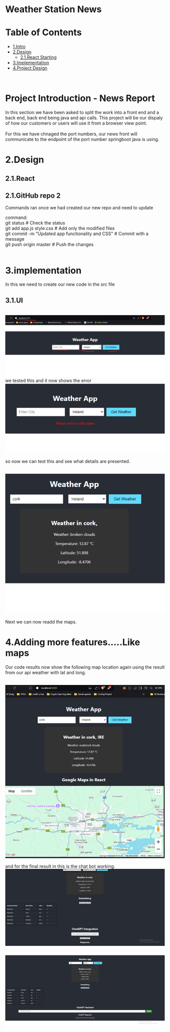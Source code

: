 <h1>Weather Station News</h1>

<h1 id="contents">Table of Contents</h1>

- [1.Intro](#1.intro)
- [2.Design](#2.Design)
  - [2.1.React Starting](#2.1.React)
- [3.Implementation](#3.Implementation)
- [4.Project Design](#4.ProjectDesign)

<br>
<h1 id="1.intro">Project Introduction - News Report</h1>

In this section we have been asked to split the work into a front end and a back end, back end being java and api calls. This project will be our dispaly of how our customers or users will use it from a browser view point.  
<br>
For this we have chnaged the port numbers, our news front will communicate to the endpoint of the port number springboot java is using. 

<h1 id="2.Design">2.Design</h1>

<h2 id="2.1.React">2.1.React</h2>

<h2 id="2.2.React">2.1.GitHub repo 2</h2>

Commands ran once we had created our new repo and need to update

command:<br>
git status                   # Check the status<br>
git add app.js style.css      # Add only the modified files<br>
git commit -m "Updated app functionality and CSS"   # Commit with a message<br>
git push origin master        # Push the changes<br>
<br>

<h1 id="3.Implementation">3.implementation</h1>


In this we need to create our new code in the src file

<h2 id="3.1.UI">3.1.UI</h2>

<br><img src="Images/chapter 3-final result.png"> <br>
we tested this and it now shows the error 
<br><img src="Images/chapter3_errorcatch.png"> <br>

so now we can test this and see what details are presented. 

<br><img src="Images/chapter3_resultWeather.png"> <br>

Next we can now readd the maps. 

<h1 id="4.Design">4.Adding more features.....Like maps</h1>

Our code results now show the following map location again using the result from our api weather with lat and long. 

<br><img src="Images/Chapter4_mapdesign.png"> <br>

and for the final result in this is the chat bot working. 
<br><img src="Images/ai.png"> <br>
<br><img src="Images/fully working api with chatgpt_weather_db.png"> <br>
